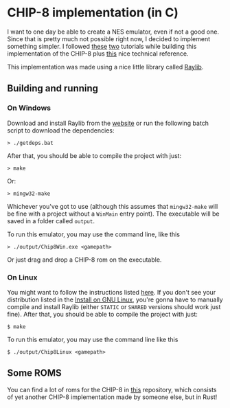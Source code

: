 # CHIP-8 implementation (in C)

I want to one day be able to create a NES emulator, even if not a good
one. Since that is pretty much not possible right now, I decided to implement something simpler. I followed [these](https://multigesture.net/articles/how-to-write-an-emulator-chip-8-interpreter/) [two](https://tobiasvl.github.io/blog/write-a-chip-8-emulator/) tutorials while building this implementation of the CHIP-8 plus [this](http://devernay.free.fr/hacks/chip8/C8TECH10.HTM) nice technical reference.

This implementation was made using a nice little library called [Raylib](https://www.raylib.com/).

## Building and running

### On Windows

Download and install Raylib from the [website](https://www.raylib.com) or run the following batch script to download the dependencies:

```console
> ./getdeps.bat
```

After that, you should be able to compile the project with just:

```console
> make
```

Or:

```console
> mingw32-make
```

Whichever you've got to use (although this assumes that `mingw32-make` will be fine with a project without a `WinMain` entry point). The executable will be saved in a folder called `output`.<br>

To run this emulator, you may use the command line, like this

```console
> ./output/Chip8Win.exe <gamepath>
```

Or just drag and drop a CHIP-8 rom on the executable.

### On Linux

You might want to follow the instructions listed [here](https://github.com/raysan5/raylib/wiki/Working-on-GNU-Linux). If you don't see your distribution listed in the
[Install on GNU Linux](https://github.com/raysan5/raylib/wiki/Working-on-GNU-Linux#install-on-gnu-linux), you're gonna have to manually compile and install Raylib (either
`STATIC` or `SHARED` versions should work just fine). After that, you should be able to compile the project with just:

```console
$ make
```

To run this emulator, you may use the command line like this

```console
$ ./output/Chip8Linux <gamepath>
```

## Some ROMS

You can find a lot of roms for the CHIP-8 in [this](https://github.com/AlexEne/rust-chip8) repository, which consists of yet another CHIP-8 implementation made by someone else, but in Rust!
